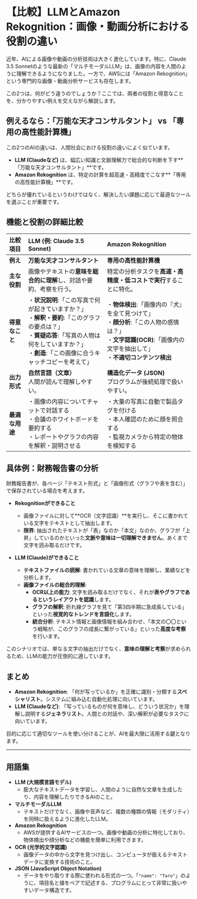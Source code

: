 # 【比較】LLMとAmazon Rekognition：画像・動画分析における役割の違い

近年、AIによる画像や動画の分析技術は大きく進化しています。特に、Claude 3.5 Sonnetのような最新の「マルチモーダルLLM」は、画像の内容を人間のように理解できるようになりました。一方で、AWSには「Amazon Rekognition」という専門的な画像・動画分析サービスも存在します。

この2つは、何がどう違うのでしょうか？ここでは、両者の役割と得意なことを、分かりやすい例えを交えながら解説します。

## 例えるなら：「万能な天才コンサルタント」 vs 「専用の高性能計算機」
この2つのAIの違いは、人間社会における役割の違いによく似ています。

- **LLM (Claudeなど)** は、幅広い知識と文脈理解力で総合的な判断を下す**「万能な天才コンサルタント」**です。
- **Amazon Rekognition** は、特定の計算を超高速・高精度でこなす**「専用の高性能計算機」**です。

どちらが優れているというわけではなく、解決したい課題に応じて最適なツールを選ぶことが重要です。

## 機能と役割の詳細比較

| 比較項目 | **LLM (例: Claude 3.5 Sonnet)** | **Amazon Rekognition** |
| :--- | :--- | :--- |
| **例え** | **万能な天才コンサルタント** | **専用の高性能計算機** |
| **主な役割** | 画像やテキストの**意味を総合的に理解**し、対話や要約、考察を行う。 | 特定の分析タスクを**高速・高精度・低コストで実行**することに特化。 |
| **得意なこと** | ・**状況説明**:「この写真で何が起きていますか？」<br>・**解釈・要約**:「このグラフの要点は？」<br>・**質疑応答**:「写真の人物は何をしていますか？」<br>・**創造**:「この画像に合うキャッチコピーを考えて」 | ・**物体検出**:「画像内の『犬』を全て見つけて」<br>・**顔分析**:「この人物の感情は？」<br>・**文字認識(OCR)**:「画像内の文字を抽出して」<br>・**不適切コンテンツ検出** |
| **出力形式** | **自然言語（文章）**<br>人間が読んで理解しやすい。 | **構造化データ (JSON)**<br>プログラムが後続処理で扱いやすい。 |
| **最適な用途** | ・画像の内容についてチャットで対話する<br>・会議のホワイトボードを要約する<br>・レポートやグラフの内容を解釈・説明させる | ・大量の写真に自動で製品タグを付ける<br>・本人確認のために顔を照合する<br>・監視カメラから特定の物体を検知する |

## 具体例：財務報告書の分析

財務報告書が、各ページ「テキスト形式」と「画像形式（グラフや表を含む）」で保存されている場合を考えます。

- **Rekognitionができること**
    - 画像ファイルに対して**OCR（文字認識）**を実行し、そこに書かれている文字をテキストとして抽出します。
    - **限界**: 抽出されたテキストが「表」なのか「本文」なのか、グラフが「上昇」しているのかといった**文脈や意味は一切理解できません**。あくまで文字を読み取るだけです。

- **LLM (Claude)ができること**
    - **テキストファイルの読解**: 書かれている文章の意味を理解し、業績などを分析します。
    - **画像ファイルの総合的理解**:
        - **OCR以上の能力**: 文字を読み取るだけでなく、それが**表やグラフであるというレイアウトを認識**します。
        - **グラフの解釈**: 折れ線グラフを見て「第3四半期に急成長している」といった**視覚的なトレンドを言語化**します。
        - **統合分析**: テキスト情報と画像情報を組み合わせ、「本文の〇〇という戦略が、このグラフの成長に繋がっている」といった**高度な考察**を行います。

このシナリオでは、単なる文字の抽出だけでなく、**意味の理解と考察**が求められるため、LLMの能力が圧倒的に適しています。

## まとめ

- **Amazon Rekognition**: 「何が写っているか」を正確に識別・分類する**スペシャリスト**。システムに組み込む自動化処理に向いています。
- **LLM (Claudeなど)**: 「写っているものが何を意味し、どういう状況か」を理解し説明する**ジェネラリスト**。人間との対話や、深い解釈が必要なタスクに向いています。

目的に応じて適切なツールを使い分けることが、AIを最大限に活用する鍵となります。

---

## 用語集

- **LLM (大規模言語モデル)**
    - 膨大なテキストデータを学習し、人間のように自然な文章を生成したり、内容を理解したりできるAIのこと。
- **マルチモーダルLLM**
    - テキストだけでなく、画像や音声など、複数の種類の情報（モダリティ）を同時に扱えるように進化したLLM。
- **Amazon Rekognition**
    - AWSが提供するAIサービスの一つ。画像や動画の分析に特化しており、物体検出や顔分析などの機能を簡単に利用できます。
- **OCR (光学的文字認識)**
    - 画像データの中から文字を見つけ出し、コンピュータが扱えるテキストデータに変換する技術のこと。
- **JSON (JavaScript Object Notation)**
    - データをやり取りする際に使われる形式の一つ。「`"name": "Taro"`」のように、項目名と値をペアで記述する、プログラムにとって非常に扱いやすいデータ構造です。 